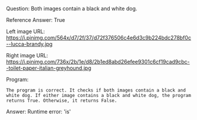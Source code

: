 Question: Both images contain a black and white dog.

Reference Answer: True

Left image URL: https://i.pinimg.com/564x/d7/2f/37/d72f376506c4e6d3c9b224bdc278bf0c--lucca-brandy.jpg

Right image URL: https://i.pinimg.com/736x/2b/1e/d8/2b1ed8abd26efee9301c6cf19cad9cbc--toilet-paper-italian-greyhound.jpg

Program:

```
The program is correct. It checks if both images contain a black and white dog. If either image contains a black and white dog, the program returns True. Otherwise, it returns False.
```
Answer: Runtime error: 'is'

